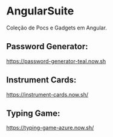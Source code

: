 # AngularSuite
Coleção de Pocs e Gadgets em Angular.

## Password Generator:
https://password-generator-teal.now.sh

## Instrument Cards:
https://instrument-cards.now.sh/

## Typing Game:
https://typing-game-azure.now.sh/
